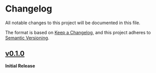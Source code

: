 # Changelog
All notable changes to this project will be documented in this file.

The format is based on [Keep a Changelog](https://keepachangelog.com/en/1.0.0/),
and this project adheres to [Semantic Versioning](https://semver.org/spec/v2.0.0.html).

<!-- ## [Unreleased] -->

## [v0.1.0] 
**Initial Release**

[unreleased]: https://github.com/ModProg/dbus-client/compare/v0.1.0...HEAD
[v0.1.0]: https://github.com/ModProg/dbus-client/tree/v0.1.0
